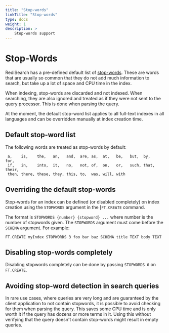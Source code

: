 ```yaml
---
title: "Stop-words"
linkTitle: "Stop-words"
type: docs
weight: 1
description: >
    Stop-words support
---
```


# Stop-Words

RediSearch has a pre-defined default list of [stop-words](https://en.wikipedia.org/wiki/Stop_words). These are words that are usually so common that they do not add much information to search, but take up a lot of space and CPU time in the index. 

When indexing, stop-words are discarded and not indexed. When searching, they are also ignored and treated as if they were not sent to the query processor. This is done when parsing the query. 

At the moment, the default stop-word list applies to all full-text indexes in all languages and can be overridden manually at index creation time. 

## Default stop-word list

The following words are treated as stop-words by default: 

```
 a,    is,    the,   an,   and,  are, as,  at,   be,   but,  by,   for,
 if,   in,    into,  it,   no,   not, of,  on,   or,   such, that, their,
 then, there, these, they, this, to,  was, will, with
```

## Overriding the default stop-words

Stop-words for an index can be defined (or disabled completely) on index creation using the `STOPWORDS` argument in the [`FT.CREATE` command.

The format is `STOPWORDS {number} {stopword} ...` where number is the number of stopwords given. The `STOPWORDS` argument must come before the `SCHEMA` argument. For example:

```
FT.CREATE myIndex STOPWORDS 3 foo bar baz SCHEMA title TEXT body TEXT 
```

## Disabling stop-words completely

Disabling stopwords completely can be done by passing `STOPWORDS 0` on `FT.CREATE`.


## Avoiding stop-word detection in search queries

In rare use cases, where queries are very long and are guaranteed by the client application to not contain stopwords, it is possible to avoid checking for them when parsing the query. This saves some CPU time and is only worth it if the query has dozens or more terms in it. Using this without verifying that the query doesn't contain stop-words might result in empty queries. 
